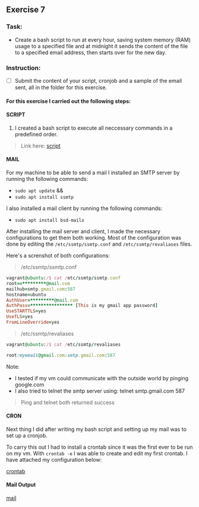 ## Exercise 7

### Task:

* Create a bash script to run at every hour, saving system memory (RAM) usage to a specified file and at midnight it sends the content of the file to a specified email address, then starts over for the new day.

### Instruction:

- [ ] Submit the content of your script, cronjob and a sample of the email sent, all in the folder for this exercise.

#### For this exercise I carried out the following steps:

#### SCRIPT
1. I created a bash script to execute all neccessary commands in a predefined order. 
> Link here: [script](https://github.com/philemonnwanne/altschool-cloud-exercises/blob/main/Month-02/Exercise-07/script.sh)

#### MAIL
For my machine to be able to send a mail I installed an SMTP server by running the following commands:
- `sudo apt update` &&
- `sudo apt install ssmtp`

I also installed a mail client by running the following commands:
- `sudo apt install bsd-mailx`

After installing the mail server and client, I made the necessary configurations to get them both working.
Most of the configuration was done by editing the `/etc/ssmtp/ssmtp.conf` and `/etc/ssmtp/revaliases` files.

Here's a screnshot of both configurations:
> /etc/ssmtp/ssmtp.conf
```ruby
vagrant@ubuntu:/$ cat /etc/ssmtp/ssmtp.conf
root==*********@mail.com
mailhub=smtp.gmail.com:587
hostname=ubuntu
AuthUser=*********@mail.com
AuthPass=**************** [This is my gmail app password]
UseSTARTTLS=yes
UseTLS=yes
FromLineOverride=yes
```


> /etc/ssmtp/revaliases
```ruby
vagrant@ubuntu:/$ cat /etc/ssmtp/revaliases

root:myemail@gmail.com:smtp.gmail.com:587
```

Note: 
- I tested if my vm could communicate with the outside world by pinging google.com
- I also tried to telnet the smtp server using: telnet smtp.gmail.com 587
> Ping and telnet both returned success

#### CRON
Next thing I did after writing my bash script and setting up my mail was to set up a cronjob. 

To carry this out I had to install a crontab since it was the first ever to be run on my vm.
With `crontab -e` I was able to create and edit my first crontab. I have attached my configuration below:

[crontab](https://github.com/philemonnwanne/altschool-cloud-exercises/blob/main/Month-02/Exercise-07/cronjob)

#### Mail Output
[mail](https://github.com/philemonnwanne/altschool-cloud-exercises/blob/main/Month-02/Exercise-07/cron-mail.pdf)
